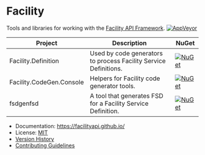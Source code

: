 # Facility

Tools and libraries for working with the [Facility API Framework](https://facilityapi.github.io/).
[![AppVeyor](https://img.shields.io/appveyor/ci/ejball/facility.svg)](https://ci.appveyor.com/project/ejball/facility)

Project | Description | NuGet
--- | --- | ---
Facility.Definition | Used by code generators to process Facility Service Definitions. | [![NuGet](https://img.shields.io/nuget/v/Facility.Definition.svg)](https://www.nuget.org/packages/Facility.Definition)
Facility.CodeGen.Console | Helpers for Facility code generator tools. | [![NuGet](https://img.shields.io/nuget/v/Facility.CodeGen.Console.svg)](https://www.nuget.org/packages/Facility.CodeGen.Console)
fsdgenfsd | A tool that generates FSD for a Facility Service Definition. | [![NuGet](https://img.shields.io/nuget/v/fsdgenfsd.svg)](https://www.nuget.org/packages/fsdgenfsd)

* Documentation: https://facilityapi.github.io/
* License: [MIT](LICENSE)
* [Version History](VersionHistory.md)
* [Contributing Guidelines](CONTRIBUTING.md)
